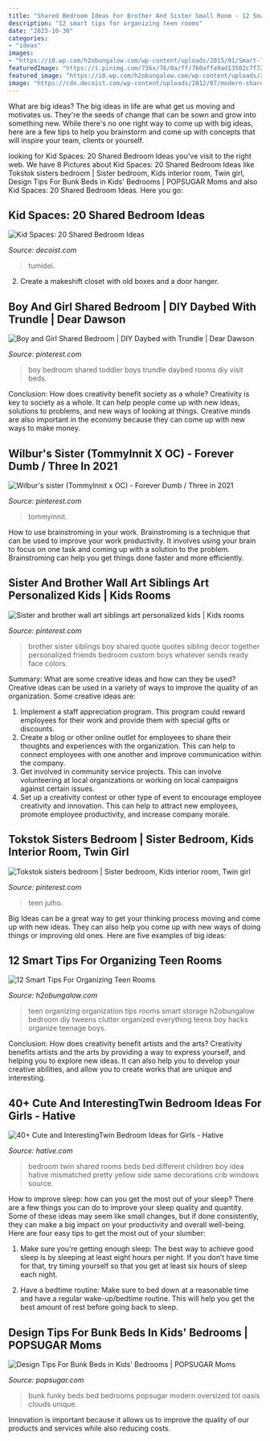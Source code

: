 ```yaml
---
title: "Shared Bedroom Ideas For Brother And Sister Small Room - 12 Smart Tips For Organizing Teen Rooms"
description: "12 smart tips for organizing teen rooms"
date: "2023-10-30"
categories:
- "ideas"
images:
- "https://i0.wp.com/h2obungalow.com/wp-content/uploads/2015/01/Smart-Tips-For-Organizing-Tweens-and-Teen-Rooms-is-packed-with-good-ideas-to-reduce-clutter-and-make-a-place-for-everything-www.H2OBungalow.jpg?fit=570%2C994"
featuredImage: "https://i.pinimg.com/736x/76/0a/ff/760affa9ad13502c7f7207593fb04020--room-boys-shared-playroom.jpg"
featured_image: "https://i0.wp.com/h2obungalow.com/wp-content/uploads/2015/01/Smart-Tips-For-Organizing-Tweens-and-Teen-Rooms-is-packed-with-good-ideas-to-reduce-clutter-and-make-a-place-for-everything-www.H2OBungalow.jpg?fit=570%2C994"
image: "https://cdn.decoist.com/wp-content/uploads/2012/07/modern-shared-kids-room.jpg"
---
```



What are big ideas?
The big ideas in life are what get us moving and motivates us. They're the seeds of change that can be sown and grow into something new. While there's no one right way to come up with big ideas, here are a few tips to help you brainstorm and come up with concepts that will inspire your team, clients or yourself.

	

		
looking for Kid Spaces: 20 Shared Bedroom Ideas you've visit to the right web. We have 8 Pictures about Kid Spaces: 20 Shared Bedroom Ideas like Tokstok sisters bedroom | Sister bedroom, Kids interior room, Twin girl, Design Tips For Bunk Beds in Kids&#039; Bedrooms | POPSUGAR Moms and also Kid Spaces: 20 Shared Bedroom Ideas. Here you go:
		
    
## Kid Spaces: 20 Shared Bedroom Ideas

<img loading=lazy src="https://cdn.decoist.com/wp-content/uploads/2012/07/modern-shared-kids-room.jpg" onerror="this.onerror=null;this.src='https://tse2.mm.bing.net/th?id=OIP.-_1oq7SG7jESwptxXCacowHaFd&amp;pid=15.1';" alt="Kid Spaces: 20 Shared Bedroom Ideas">

_Source: decoist.com_

>tumidei. 

	

2. Create a makeshift closet with old boxes and a door hanger.

    
## Boy And Girl Shared Bedroom | DIY Daybed With Trundle | Dear Dawson

<img loading=lazy src="https://i.pinimg.com/736x/13/44/64/134464dec39f65c4840424d3b87c9248--toddler-boy-girl-shared-bedroom-ideas-boy-and-girl-room-share.jpg" onerror="this.onerror=null;this.src='https://tse4.mm.bing.net/th?id=OIP.E4ET_vaHVv91QAI0t4N8UQHaJ3&amp;pid=15.1';" alt="Boy and Girl Shared Bedroom | DIY Daybed with Trundle | Dear Dawson">

_Source: pinterest.com_

>boy bedroom shared toddler boys trundle daybed rooms diy visit beds. 

	

Conclusion: How does creativity benefit society as a whole?
Creativity is key to society as a whole. It can help people come up with new ideas, solutions to problems, and new ways of looking at things. Creative minds are also important in the economy because they can come up with new ways to make money.

    
## Wilbur&#039;s Sister (TommyInnit X OC) - Forever Dumb / Three In 2021

<img loading=lazy src="https://i.pinimg.com/736x/0a/0d/3d/0a0d3db4c46c600dcb94f1ff309ba13d.jpg" onerror="this.onerror=null;this.src='https://tse2.mm.bing.net/th?id=OIP.q2iqRt2VnwNkztvmb67TyQHaJ3&amp;pid=15.1';" alt="Wilbur&#039;s sister (TommyInnit x OC) - Forever Dumb / Three in 2021">

_Source: pinterest.com_

>tommyinnit. 

	

How to use brainstroming in your work.
Brainstroming is a technique that can be used to improve your work productivity. It involves using your brain to focus on one task and coming up with a solution to the problem. Brainstroming can help you get things done faster and more efficiently.

    
## Sister And Brother Wall Art Siblings Art Personalized Kids | Kids Rooms

<img loading=lazy src="https://i.pinimg.com/736x/76/0a/ff/760affa9ad13502c7f7207593fb04020--room-boys-shared-playroom.jpg" onerror="this.onerror=null;this.src='https://tse2.mm.bing.net/th?id=OIP.noa6WolsbWwpGfOSwCSTogHaIi&amp;pid=15.1';" alt="Sister and brother wall art siblings art personalized kids | Kids rooms">

_Source: pinterest.com_

>brother sister siblings boy shared quote quotes sibling decor together personalized friends bedroom custom boys whatever sends ready face colors. 

	

Summary: What are some creative ideas and how can they be used?
Creative ideas can be used in a variety of ways to improve the quality of an organization. Some creative ideas are:
1. Implement a staff appreciation program. This program could reward employees for their work and provide them with special gifts or discounts.
2. Create a blog or other online outlet for employees to share their thoughts and experiences with the organization. This can help to connect employees with one another and improve communication within the company.
3. Get involved in community service projects. This can involve volunteering at local organizations or working on local campaigns against certain issues.
4. Set up a creativity contest or other type of event to encourage employee creativity and innovation. This can help to attract new employees, promote employee productivity, and increase company morale.

    
## Tokstok Sisters Bedroom | Sister Bedroom, Kids Interior Room, Twin Girl

<img loading=lazy src="https://i.pinimg.com/736x/1c/a2/00/1ca2000a30aa4186001599c2edd917db--sister-bedroom-girl-bedrooms.jpg" onerror="this.onerror=null;this.src='https://tse4.mm.bing.net/th?id=OIP.YpieqRNdqa5-puLNYM5vWwHaFu&amp;pid=15.1';" alt="Tokstok sisters bedroom | Sister bedroom, Kids interior room, Twin girl">

_Source: pinterest.com_

>teen julho. 

	

Big Ideas can be a great way to get your thinking process moving and come up with new ideas. They can also help you come up with new ways of doing things or improving old ones. Here are five examples of big ideas: 

    
## 12 Smart Tips For Organizing Teen Rooms

<img loading=lazy src="https://i0.wp.com/h2obungalow.com/wp-content/uploads/2015/01/Smart-Tips-For-Organizing-Tweens-and-Teen-Rooms-is-packed-with-good-ideas-to-reduce-clutter-and-make-a-place-for-everything-www.H2OBungalow.jpg?fit=570%2C994" onerror="this.onerror=null;this.src='https://tse3.mm.bing.net/th?id=OIP.V8YlJAVnpCh0RUZIVlgHAQHaM6&amp;pid=15.1';" alt="12 Smart Tips For Organizing Teen Rooms">

_Source: h2obungalow.com_

>teen organizing organization tips rooms smart storage h2obungalow bedroom diy tweens clutter organized everything teens boy hacks organize teenage boys. 

	

Conclusion: How does creativity benefit artists and the arts?
Creativity benefits artists and the arts by providing a way to express yourself, and helping you to explore new ideas. It can also help you to develop your creative abilities, and allow you to create works that are unique and interesting.

    
## 40+ Cute And InterestingTwin Bedroom Ideas For Girls - Hative

<img loading=lazy src="http://hative.com/wp-content/uploads/2015/06/twin-bedroom-ideas-for-girls/12-twin-bedroom-ideas-for-girls.jpg" onerror="this.onerror=null;this.src='https://tse2.mm.bing.net/th?id=OIP.XSzeBs3p6sf_u2VnFOfNLgHaJw&amp;pid=15.1';" alt="40+ Cute and InterestingTwin Bedroom Ideas for Girls - Hative">

_Source: hative.com_

>bedroom twin shared rooms beds bed different children boy idea hative mismatched pretty yellow side same decorations crib windows source. 

	

How to improve sleep: how can you get the most out of your sleep?
There are a few things you can do to improve your sleep quality and quantity. Some of these ideas may seem like small changes, but if done consistently, they can make a big impact on your productivity and overall well-being. Here are four easy tips to get the most out of your slumber: 
1. Make sure you’re getting enough sleep: The best way to achieve good sleep is by sleeping at least eight hours per night. If you don’t have time for that, try timing yourself so that you get at least six hours of sleep each night. 

2. Have a bedtime routine: Make sure to bed down at a reasonable time and have a regular wake-up/bedtime routine. This will help you get the best amount of rest before going back to sleep. 


    
## Design Tips For Bunk Beds In Kids&#039; Bedrooms | POPSUGAR Moms

<img loading=lazy src="https://media1.popsugar-assets.com/files/thumbor/4g0cvrHAsir0cBACH6xqluYY3FM/fit-in/1024x1024/filters:format_auto-!!-:strip_icc-!!-/2011/08/33/3/192/1922664/326f85a1e08032e7_bunkbed/i/Get-funky.jpg" onerror="this.onerror=null;this.src='https://tse2.mm.bing.net/th?id=OIP.nQDpMF4MtiG0c__sMxuxaAHaKQ&amp;pid=15.1';" alt="Design Tips For Bunk Beds in Kids&#039; Bedrooms | POPSUGAR Moms">

_Source: popsugar.com_

>bunk funky beds bed bedrooms popsugar modern oversized tot oasis clouds unique. 

	

Innovation is important because it allows us to improve the quality of our products and services while also reducing costs.

